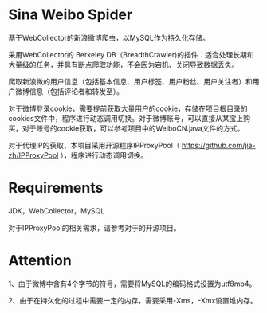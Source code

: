 # Sina Weibo Spider
基于WebCollector的新浪微博爬虫，以MySQL作为持久化存储。

采用WebCollector的 Berkeley DB（BreadthCrawler)的插件：适合处理长期和大量级的任务，并具有断点爬取功能，不会因为宕机、关闭导致数据丢失。

爬取新浪微的用户信息（包括基本信息、用户标签、用户粉丝、用户关注者）和用户微博信息（包括评论者和转发至）。

对于微博登录cookie，需要提前获取大量用户的cookie，存储在项目根目录的cookies文件中，程序进行动态调用切换。对于微博账号，可以直接从某宝上购买，对于账号的cookie获取，可以参考项目中的WeiboCN.java文件的方式。

对于代理IP的获取，本项目采用开源程序IPProxyPool（ https://github.com/jia-zh/IPProxyPool ），程序进行动态调用切换。

# Requirements
JDK，WebCollector，MySQL

对于IPProxyPool的相关需求，请参考对于的开源项目。

# Attention
1、由于微博中含有4个字节的符号，需要将MySQL的编码格式设置为utf8mb4。

2、由于在持久化的过程中需要一定的内存，需要采用-Xms，-Xmx设置堆内存。
